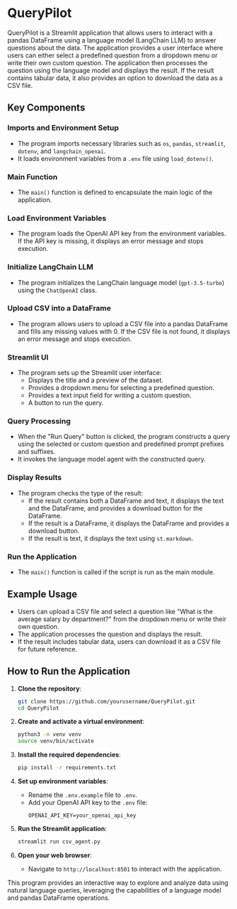 # QueryPilot

QueryPilot is a Streamlit application that allows users to interact with a pandas DataFrame using a language model (LangChain LLM) to answer questions about the data. The application provides a user interface where users can either select a predefined question from a dropdown menu or write their own custom question. The application then processes the question using the language model and displays the result. If the result contains tabular data, it also provides an option to download the data as a CSV file.

## Key Components

### Imports and Environment Setup
- The program imports necessary libraries such as `os`, `pandas`, `streamlit`, `dotenv`, and `langchain_openai`.
- It loads environment variables from a `.env` file using `load_dotenv()`.

### Main Function
- The `main()` function is defined to encapsulate the main logic of the application.

### Load Environment Variables
- The program loads the OpenAI API key from the environment variables. If the API key is missing, it displays an error message and stops execution.

### Initialize LangChain LLM
- The program initializes the LangChain language model (`gpt-3.5-turbo`) using the `ChatOpenAI` class.

### Upload CSV into a DataFrame
- The program allows users to upload a CSV file into a pandas DataFrame and fills any missing values with 0. If the CSV file is not found, it displays an error message and stops execution.

### Streamlit UI
- The program sets up the Streamlit user interface:
  - Displays the title and a preview of the dataset.
  - Provides a dropdown menu for selecting a predefined question.
  - Provides a text input field for writing a custom question.
  - A button to run the query.

### Query Processing
- When the "Run Query" button is clicked, the program constructs a query using the selected or custom question and predefined prompt prefixes and suffixes.
- It invokes the language model agent with the constructed query.

### Display Results
- The program checks the type of the result:
  - If the result contains both a DataFrame and text, it displays the text and the DataFrame, and provides a download button for the DataFrame.
  - If the result is a DataFrame, it displays the DataFrame and provides a download button.
  - If the result is text, it displays the text using `st.markdown`.

### Run the Application
- The `main()` function is called if the script is run as the main module.

## Example Usage
- Users can upload a CSV file and select a question like "What is the average salary by department?" from the dropdown menu or write their own question.
- The application processes the question and displays the result.
- If the result includes tabular data, users can download it as a CSV file for future reference.

## How to Run the Application

1. **Clone the repository**:
    ```sh
    git clone https://github.com/yourusername/QueryPilot.git
    cd QueryPilot
    ```

2. **Create and activate a virtual environment**:
    ```sh
    python3 -m venv venv
    source venv/bin/activate
    ```

3. **Install the required dependencies**:
    ```sh
    pip install -r requirements.txt
    ```

4. **Set up environment variables**:
    - Rename the `.env.example` file to `.env`.
    - Add your OpenAI API key to the `.env` file:
      ```
      OPENAI_API_KEY=your_openai_api_key
      ```

5. **Run the Streamlit application**:
    ```sh
    streamlit run csv_agent.py
    ```

6. **Open your web browser**:
    - Navigate to `http://localhost:8501` to interact with the application.

This program provides an interactive way to explore and analyze data using natural language queries, leveraging the capabilities of a language model and pandas DataFrame operations.